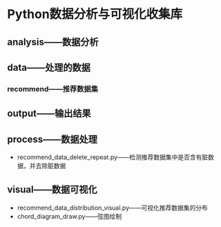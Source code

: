 # Python数据分析与可视化收集库
## analysis——数据分析
## data——处理的数据
### recommend——推荐数据集
## output——输出结果
## process——数据处理
* recommend_data_delete_repeat.py——检测推荐数据集中是否含有脏数据，并去除脏数据
## visual——数据可视化
* recommend_data_distribution_visual.py——可视化推荐数据集的分布
* chord_diagram_draw.py——弦图绘制